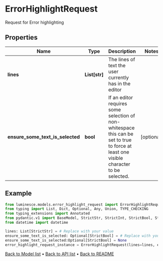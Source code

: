 # ErrorHighlightRequest

Request for Error highlighting
## Properties
Name | Type | Description | Notes
------------ | ------------- | ------------- | -------------
**lines** | **List[str]** | The lines of text the user currently has in the editor | 
**ensure_some_text_is_selected** | **bool** | If an editor requires some selection of non-whitespace this can be set to true to force at least one visible character to be selected. | [optional] 
## Example

```python
from luminesce.models.error_highlight_request import ErrorHighlightRequest
from typing import List, Dict, Optional, Any, Union, TYPE_CHECKING
from typing_extensions import Annotated
from pydantic.v1 import BaseModel, StrictStr, StrictInt, StrictBool, StrictFloat, StrictBytes, Field, validator, ValidationError, conlist, constr
from datetime import datetime

lines: List[StrictStr] = # Replace with your value
ensure_some_text_is_selected: Optional[StrictBool] = # Replace with your value
ensure_some_text_is_selected:Optional[StrictBool] = None
error_highlight_request_instance = ErrorHighlightRequest(lines=lines, ensure_some_text_is_selected=ensure_some_text_is_selected)

```

[Back to Model list](../README.md#documentation-for-models) &#8226; [Back to API list](../README.md#documentation-for-api-endpoints) &#8226; [Back to README](../README.md)

